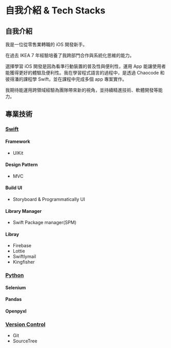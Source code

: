 # 自我介紹 & Tech Stacks

<!--- 這邊放大頭貼 --->

<!--- 自我介紹內容 --->

## **自我介紹**

我是一位從零售業轉職的 iOS 開發新手。

在過去 IKEA 7 年經驗培養了我跨部門合作與系統化思維的能力。

選擇學習 iOS 開發是因為看準行動裝置的普及性與便利性，運用 App 能讓使用者能獲得更好的體驗及便利性。我在學習程式語言的過程中，是透過 Chaocode 和彼得潘的課程學 Swift，並在課程中完成多個 app 專案實作。

我期待能運用跨領域經驗為團隊帶來新的視角，並持續精進技術、軟體開發等能力。

<!--- 介紹自己的技術能力 --->

## **專業技術**

<!--- Swift --->

### [**Swift**](https://developer.apple.com/swift/)

#### Framework

- UIKit

#### Design Pattern

- MVC

#### Build UI

- Storyboard & Programmatically UI

#### Library Manager

- Swift Package manager(SPM)

#### Libray

- Firebase
- Lottie
- Swiftlymail
- Kingfisher

<!--- Python --->

### [**Python**](https://www.python.org)

#### Selenium

#### Pandas

#### Openpyxl

<!--- Version Control --->

### [Version Control](https://git-scm.com/book/zh-tw/v2/%E9%96%8B%E5%A7%8B-%E9%97%9C%E6%96%BC%E7%89%88%E6%9C%AC%E6%8E%A7%E5%88%B6)

- Git
- SourceTree
